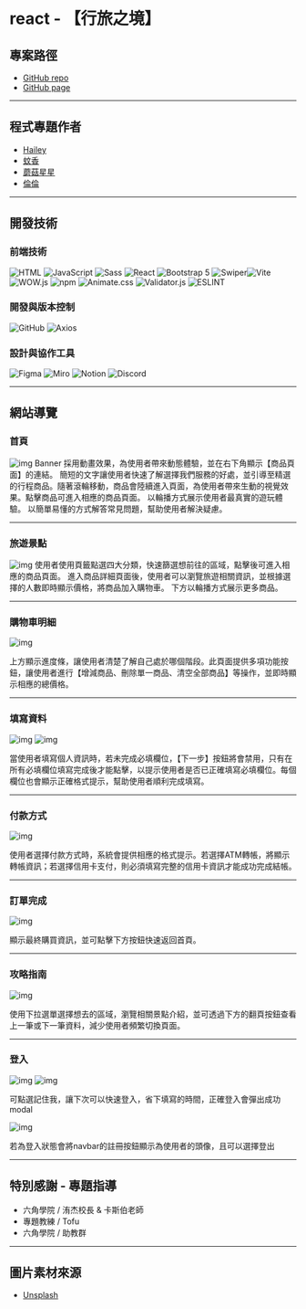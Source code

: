 # react - 【行旅之境】

## 專案路徑

* [GitHub repo](https://github.com/kayaribi/Realm_of_Journeys/tree/feature/star)
* [GitHub page](https://kayaribi.github.io/Realm_of_Journeys/)

---

## 程式專題作者

* [Hailey](https://github.com/Hailey-1025)
* [蚊香](https://github.com/kayaribi)
* [蘑菇星星](https://github.com/hann320115)
* [倫倫](https://github.com/D1034422045)

---

## 開發技術

### 前端技術

![HTML](https://img.shields.io/badge/HTML-5C5C5C?style=for-the-badge&logo=html5&logoColor=white) ![JavaScript](https://img.shields.io/badge/JavaScript-F7DF1E?style=for-the-badge&logo=javascript&logoColor=black) ![Sass](https://img.shields.io/badge/Sass-CC6699?style=for-the-badge&logo=sass&logoColor=white) ![React](https://img.shields.io/badge/React-61DAFB?style=for-the-badge&logo=react&logoColor=black) ![Bootstrap 5](https://img.shields.io/badge/Bootstrap-7952B3?style=for-the-badge&logo=bootstrap&logoColor=white) ![Swiper](https://img.shields.io/badge/Swiper-6332F9?style=for-the-badge&logo=swiper&logoColor=white)![Vite](https://img.shields.io/badge/Vite-646CFF?style=for-the-badge&logo=vite&logoColor=white) ![WOW.js](https://img.shields.io/badge/WOW.js-FFB6C1?style=for-the-badge&logo=html5&logoColor=white) ![npm](https://img.shields.io/badge/npm-CB3837?style=for-the-badge&logo=npm&logoColor=white) ![Animate.css](https://img.shields.io/badge/Animate.css-000000?style=for-the-badge&logo=animate.css&logoColor=white) ![Validator.js](https://img.shields.io/badge/Validator.js-F6C915?style=for-the-badge&logo=validator.js&logoColor=black) ![ESLINT](https://img.shields.io/badge/ESLint-4B32C3?style=for-the-badge&logo=eslint&logoColor=white)

### 開發與版本控制
![GitHub](https://img.shields.io/badge/GitHub-181717?style=for-the-badge&logo=github&logoColor=white) ![Axios](https://img.shields.io/badge/Axios-5A29E4?style=for-the-badge&logo=axios&logoColor=white) 

### 設計與協作工具
![Figma](https://img.shields.io/badge/Figma-F24E1E?style=for-the-badge&logo=figma&logoColor=white) ![Miro](https://img.shields.io/badge/Miro-5F90F2?style=for-the-badge&logo=miro&logoColor=white) ![Notion](https://img.shields.io/badge/Notion-000000?style=for-the-badge&logo=notion&logoColor=white) ![Discord](https://img.shields.io/badge/Discord-5865F2?style=for-the-badge&logo=discord&logoColor=white)

---

## 網站導覽

### 首頁
![img](/public/images/readmeImg/image.png)
Banner 採用動畫效果，為使用者帶來動態體驗，並在右下角顯示【商品頁面】的連結。
簡短的文字讓使用者快速了解選擇我們服務的好處，並引導至精選的行程商品。隨著滾輪移動，商品會陸續進入頁面，為使用者帶來生動的視覺效果。點擊商品可進入相應的商品頁面。
以輪播方式展示使用者最真實的遊玩體驗。
以簡單易懂的方式解答常見問題，幫助使用者解決疑慮。

---

### 旅遊景點
![img](/public/images/readmeImg/image-1.png)
使用者使用頁籤點選四大分類，快速篩選想前往的區域，點擊後可進入相應的商品頁面。
進入商品詳細頁面後，使用者可以瀏覽旅遊相關資訊，並根據選擇的人數即時顯示價格，將商品加入購物車。
下方以輪播方式展示更多商品。

---

### 購物車明細

![img](/public/images/readmeImg/image-3.png)

上方顯示進度條，讓使用者清楚了解自己處於哪個階段。此頁面提供多項功能按鈕，讓使用者進行【增減商品、刪除單一商品、清空全部商品】等操作，並即時顯示相應的總價格。

---

### 填寫資料
![img](/public/images/readmeImg/image-4.png)
![img](/public/images/readmeImg/image-5.png)

當使用者填寫個人資訊時，若未完成必填欄位，【下一步】按鈕將會禁用，只有在所有必填欄位填寫完成後才能點擊，以提示使用者是否已正確填寫必填欄位。每個欄位也會顯示正確格式提示，幫助使用者順利完成填寫。

---

### 付款方式
![img](/public/images/readmeImg/image-6.png)

使用者選擇付款方式時，系統會提供相應的格式提示。若選擇ATM轉帳，將顯示轉帳資訊；若選擇信用卡支付，則必須填寫完整的信用卡資訊才能成功完成結帳。

---

### 訂單完成
![img](/public/images/readmeImg/image-7.png)

顯示最終購買資訊，並可點擊下方按鈕快速返回首頁。

---

### 攻略指南
![img](/public/images/readmeImg/image-8.png)

使用下拉選單選擇想去的區域，瀏覽相關景點介紹，並可透過下方的翻頁按鈕查看上一筆或下一筆資料，減少使用者頻繁切換頁面。

---

### 登入
![img](/public/images/readmeImg/image-12.png)
![img](/public/images/readmeImg/image-13.png)

可點選記住我，讓下次可以快速登入，省下填寫的時間，正確登入會彈出成功modal

![img](/public/images/readmeImg/image-14.png)

若為登入狀態會將navbar的註冊按鈕顯示為使用者的頭像，且可以選擇登出

---

## 特別感謝 - 專題指導

* 六角學院 / 洧杰校長 & 卡斯伯老師
* 專題教練 / Tofu
* 六角學院 / 助教群

---

## 圖片素材來源

* [Unsplash](https://unsplash.com/)



